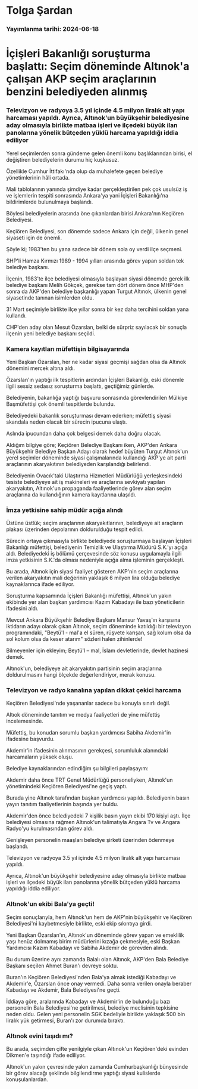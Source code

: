 # Tolga Şardan

### Yayımlanma tarihi: 2024-06-18

# İçişleri Bakanlığı soruşturma başlattı: Seçim döneminde Altınok'a çalışan AKP seçim araçlarının benzini belediyeden alınmış


### Televizyon ve radyoya 3.5 yıl içinde 4.5 milyon liralık alt yapı harcaması yapıldı. Ayrıca, Altınok'un büyükşehir belediyesine aday olmasıyla birlikte matbaa işleri ve ilçedeki büyük ilan panolarına yönelik bütçeden yüklü harcama yapıldığı iddia ediliyor



Yerel seçimlerden sonra gündeme gelen önemli konu başlıklarından birisi, el değiştiren belediyelerin durumu hiç kuşkusuz.

Özellikle Cumhur İttifakı'nda olup da muhalefete geçen belediye yönetimlerinin hâli ortada.

Mali tablolarının yanında şimdiye kadar gerçekleştirilen pek çok usulsüz iş ve işlemlerin tespiti sonrasında Ankara'ya yani İçişleri Bakanlığı'na bildirimlerde bulunulmaya başlandı.

Böylesi belediyelerin arasında öne çıkanlardan birisi Ankara'nın Keçiören Belediyesi.

Keçiören Belediyesi, son dönemde sadece Ankara için değil, ülkenin genel siyaseti için de önemli.

Şöyle ki; 1983'ten bu yana sadece bir dönem sola oy verdi ilçe seçmeni.

SHP'li Hamza Kırmızı 1989 - 1994 yılları arasında görev yapan soldan tek belediye başkanı.

İlçenin, 1983'te ilçe belediyesi olmasıyla başlayan siyasi dönemde gerek ilk belediye başkanı Melih Gökçek, gerekse tam dört dönem önce MHP'den sonra da AKP'den belediye başkanlığı yapan Turgut Altınok, ülkenin genel siyasetinde tanınan isimlerden oldu.

31 Mart seçimiyle birlikte ilçe yıllar sonra bir kez daha tercihini soldan yana kullandı.

CHP'den aday olan Mesut Özarslan, belki de sürpriz sayılacak bir sonuçla ilçenin yeni belediye başkanı seçildi.


### Kamera kayıtları müfettişin bilgisayarında

Yeni Başkan Özarslan, her ne kadar siyasi geçmişi sağdan olsa da Altınok dönemini mercek altına aldı.

Özarslan'ın yaptığı ilk tespitlerin ardından İçişleri Bakanlığı, eski dönemle ilgili sessiz sedasız soruşturma başlattı, geçtiğimiz günlerde.

Belediyenin, bakanlığa yaptığı başvuru sonrasında görevlendirilen Mülkiye Başmüfettişi çok önemli tespitlerde bulundu.

Belediyedeki bakanlık soruşturması devam ederken; müfettiş siyasi skandala neden olacak bir sürecin ipucuna ulaştı.

Aslında ipucundan daha çok belgesi demek daha doğru olacak.

Aldığım bilgiye göre; Keçiören Belediye Başkanı iken, AKP'den Ankara Büyükşehir Belediye Başkan Adayı olarak hedef büyüten Turgut Altınok'un yerel seçimler döneminde siyasi çalışmalarında kullandığı AKP'ye ait parti araçlarının akaryakıtının belediyeden karşılandığı belirlendi.

Belediyenin Ovacık'taki Ulaştırma Hizmetleri Müdürlüğü yerleşkesindeki tesiste belediyeye ait iş makineleri ve araçlarına sevkiyatı yapılan akaryakıtın, Altınok'un propaganda faaliyetlerinde görev alan seçim araçlarına da kullandığının kamera kayıtlarına ulaşıldı.


### İmza yetkisine sahip müdür açığa alındı

Üstüne üstlük; seçim araçlarının akaryakıtlarının, belediyeye ait araçların plakası üzerinden depolarının doldurulduğu tespit edildi.

Sürecin ortaya çıkmasıyla birlikte belediyede soruşturmaya başlayan İçişleri Bakanlığı müfettişi, belediyenin Temizlik ve Ulaştırma Müdürü S.K.'yı açığa aldı. Belediyedeki iş bölümü çerçevesinde söz konusu uygulamayla ilgili imza yetkisinin S.K.'da olması nedeniyle açığa alma işleminin gerçekleşti.

Bu arada, Altınok için siyasi faaliyet gösteren AKP'nin seçim araçlarına verilen akaryakıtın mali değerinin yaklaşık 6 milyon lira olduğu belediye kaynaklarınca ifade ediliyor.

Soruşturma kapsamında İçişleri Bakanlığı müfettişi, Altınok'un yakın ekibinde yer alan başkan yardımcısı Kazım Kabadayı ile bazı yöneticilerin ifadesini aldı.

Mevcut Ankara Büyükşehir Belediye Başkanı Mansur Yavaş'ın karşısına iktidarın adayı olarak çıkan Altınok, seçim döneminde katıldığı bir televizyon programındaki, "Beytü'l - mal'a el süren, rüşvete karışan, sağ kolum olsa da sol kolum olsa da keser atarım" sözleri halen zihinlerde!

Bilmeyenler için ekleyim; Beytü'l – mal, İslam devletlerinde, devlet hazinesi demek.

Altınok'un, belediyeye ait akaryakıtın partisinin seçim araçlarına doldurulmasını hangi ölçekde değerlendiriyor, merak konusu.


### Televizyon ve radyo kanalına yapılan dikkat çekici harcama

Keçiören Belediyesi'nde yaşananlar sadece bu konuyla sınırlı değil.

Altıok döneminde tanıtım ve medya faaliyetleri de yine müfettiş incelemesinde.

Müfettiş, bu konudan sorumlu başkan yardımcısı Sabiha Akdemir'in ifadesine başvurdu.

Akdemir'in ifadesinin alınmasının gerekçesi, sorumluluk alanındaki harcamaların yüksek oluşu.

Belediye kaynaklarından edindiğim şu bilgileri paylaşayım:

Akdemir daha önce TRT Genel Müdürlüğü personeliyken, Altınok'un yönetimindeki Keçiören Belediyesi'ne geçiş yaptı.

Burada yine Altınok tarafından başkan yardımcısı yapıldı. Belediyenin basın yayın tanıtım faaliyetlerinin başında yer buldu.

Akdemir'den önce belediyedeki 7 kişilik basın yayın ekibi 170 kişiyi aştı. İlçe belediyesi olmasına rağmen Altınok'un talimatıyla Angara Tv ve Angara Radyo'yu kurulmasından görev aldı.

Genişleyen personelin maaşları belediye şirketi üzerinden ödenmeye başlandı.

Televizyon ve radyoya 3.5 yıl içinde 4.5 milyon liralık alt yapı harcaması yapıldı.

Ayrıca, Altınok'un büyükşehir belediyesine aday olmasıyla birlikte matbaa işleri ve ilçedeki büyük ilan panolarına yönelik bütçeden yüklü harcama yapıldığı iddia ediliyor.


### Altınok'un ekibi Bala'ya geçti!

Seçim sonuçlarıyla, hem Altınok'un hem de AKP'nin büyükşehir ve Keçiören Belediyesi'ni kaybetmesiyle birlikte, eski ekip sıkıntıya girdi.

Yeni Başkan Özarslan'ın, Altınok'un döneminde görev yapan ve emeklilik yaşı henüz dolmamış birim müdürlerini kızağa çekmesiyle, eski Başkan Yardımcısı Kazım Kabadayı ve Sabiha Akdemir de görevden alındı.

Bu durum üzerine aynı zamanda Balalı olan Altınok, AKP'den Bala Belediye Başkanı seçilen Ahmet Buran'ı devreye soktu.

Buran'ın Keçiören Belediyesi'nden Bala'ya almak istediği Kabadayı ve Akdemir'e, Özarslan önce onay vermedi. Daha sonra verilen onayla beraber Kabadayı ve Akdemir, Bala Belediyesi'ne geçti.

İddiaya göre, aralarında Kabadayı ve Akdemir'in de bulunduğu bazı personelin Bala Belediyesi'ne getirilmesi, belediye meclisinin tepkisine neden oldu. Gelen yeni personelin SGK bedeliyle birlikte yaklaşık 500 bin liralık yük getirmesi, Buran'ı zor durumda bıraktı.


### Altınok evini taşıdı mı?

Bu arada, seçimden çifte yenilgiyle çıkan Altınok'un Keçiören'deki evinden Dikmen'e taşındığı ifade ediliyor.

Altınok'un yakın çevresinde yakın zamanda Cumhurbaşkanlığı bünyesinde bir görev alacağı şeklinde bilgilendirme yaptığı siyasi kulislerde konuşulanlardan.



